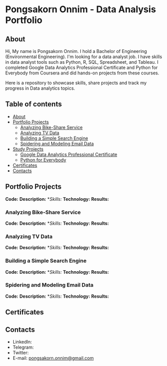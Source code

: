# Pongsakorn Onnim - Data Analysis Portfolio

## About

Hi, My name is Pongsakorn Onnim. I hold a Bachelor of Engineering (Environmental Engineering). I'm looking for a data analyst job. I have skills in data analyst tools such as Python, R, SQL, Spreadsheet, and Tableau. I completed Google Data Analytics Professional Certificate and Python for Everybody from Coursera and did hands-on projects from these courses.

Here is a repository to showcase skills, share projects and track my progress in Data analytics topics.


## Table of contents
- [About](#about)
- [Portfolio Projects](#portfolio-projects)
	+ [Analyzing Bike-Share Service](#video-games-sales-analysis)
  + [Analyzing TV Data](#video-games-sales-analysis)
  + [Building a Simple Search Engine](#video-games-sales-analysis)
  + [Spidering and Modeling Email Data](#video-games-sales-analysis)
- [Study Projects](#study-projects)  
	+ [Google Data Analytics Professional Certificate](#kaggle-30-days-of-ml)
	+ [Python for Everybody](#data-analyst-specialization)
- [Certificates](#certificates)
- [Contacts](#contacts)

## Portfolio Projects
**Code:**
**Description:**
**Skills:*
**Technology:**
**Results:**

### Analyzing Bike-Share Service
**Code:**
**Description:**
**Skills:*
**Technology:**
**Results:**

### Analyzing TV Data
**Code:**
**Description:**
**Skills:*
**Technology:**
**Results:**

### Building a Simple Search Engine
**Code:**
**Description:**
**Skills:*
**Technology:**
**Results:**

### Spidering and Modeling Email Data
**Code:**
**Description:**
**Skills:*
**Technology:**
**Results:**

## Certificates
## Contacts
- LinkedIn: []()
- Telegram: []()
- Twitter: []()
- E-mail: pongsakorn.onnim@gmail.com


